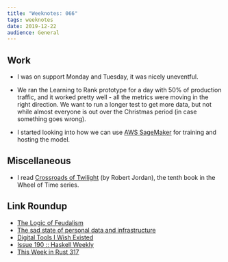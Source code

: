 ```yaml
---
title: "Weeknotes: 066"
tags: weeknotes
date: 2019-12-22
audience: General
---
```


## Work

- I was on support Monday and Tuesday, it was nicely uneventful.

- We ran the Learning to Rank prototype for a day with 50% of
  production traffic, and it worked pretty well - all the metrics were
  moving in the right direction.  We want to run a longer test to get
  more data, but not while almost everyone is out over the Christmas
  period (in case something goes wrong).

- I started looking into how we can use [AWS SageMaker][] for training
  and hosting the model.

[AWS SageMaker]: https://aws.amazon.com/sagemaker/

## Miscellaneous

- I read [Crossroads of Twilight][] (by Robert Jordan), the tenth book
  in the Wheel of Time series.

[Crossroads of Twilight]: https://en.wikipedia.org/wiki/Crossroads_of_Twilight

## Link Roundup

- [The Logic of Feudalism](https://gundobadgames.blogspot.com/2019/12/the-logic-of-feudalism.html)
- [The sad state of personal data and infrastructure](https://beepb00p.xyz/sad-infra.html)
- [Digital Tools I Wish Existed](https://jborichevskiy.com/posts/digital-tools/)
- [Issue 190 :: Haskell Weekly](https://haskellweekly.news/issue/190.html)
- [This Week in Rust 317](https://this-week-in-rust.org/blog/2019/12/17/this-week-in-rust-317/)
